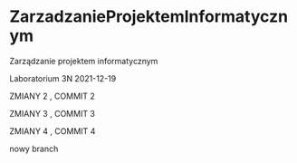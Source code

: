 # ZarzadzanieProjektemInformatycznym
Zarządzanie projektem informatycznym


Laboratorium 3N
2021-12-19


ZMIANY 2 , COMMIT 2

ZMIANY 3 , COMMIT 3

ZMIANY 4 , COMMIT 4


nowy branch
